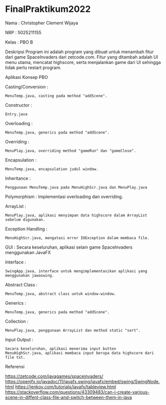 # FinalPraktikum2022

Nama  : Christopher Clement Wijaya

NRP   : 5025211155

Kelas : PBO B


Deskripsi
  Program ini adalah program yang dibuat untuk menambah fitur dari game SpaceInvaders dari zetcode.com.
  Fitur yang ditambah adalah UI menu utama, mencatat highscore, serta menjalankan game dari UI sehingga tidak perlu restart program.
  
  
Aplikasi Konsep PBO

  Casting/Conversion :
  
    MenuTemp.java, casting pada method "addScene".
    
  Constructor :
  
    Entry.java
  
  Overloading :
  
    MenuTemp.java, generics pada method "addScene".
    
  Overriding :
  
    MenuPlay.java, overriding method "gameRun" dan "gameClose".
    
  Encapsulation :
  
    MenuTemp.java, encapsulation judul window.
    
  Inheritance :
  
    Penggunaan MenuTemp.java pada MenuHighScr.java dan MenuPlay.java
    
  Polymorphism : Implementasi overloading dan overriding.
  
  ArrayList :
  
    MenuPlay.java, aplikasi menyimpan data highscore dalam ArrayList sebelum digunakan.
    
  Exception Handling :
  
    MenuHighScr.java, mengatasi error IOException dalam membaca file.
    
  GUI : Secara keseluruhan, aplikasi selain game SpaceInvaders menggunakan JavaFX
  
  Interface :
  
    SwingApp.java, interface untuk mengimplementasikan aplikasi yang menggunakan jawaswing.
    
  Abstract Class :
  
    MenuTemp.java, abstract class untuk window-window.
    
  Generics :
  
    MenuTemp.java, generics pada method "addScene".
    
  Collection :
  
    MenuPlay.java, penggunaan ArrayList dan method static "sort".
  
  Input Output : 
  
    Secara keseluruhan, aplikasi menerima input button
    MenuHighScr.java, aplikasi membaca input berupa data highscore dari file txt.
  
  
Referensi

  https://zetcode.com/javagames/spaceinvaders/
  https://openjfx.io/javadoc/11/javafx.swing/javafx/embed/swing/SwingNode.html
  https://jenkov.com/tutorials/javafx/tableview.html
  https://stackoverflow.com/questions/43309483/can-i-create-various-scene-in-diffent-class-file-and-switch-between-them-in-java

